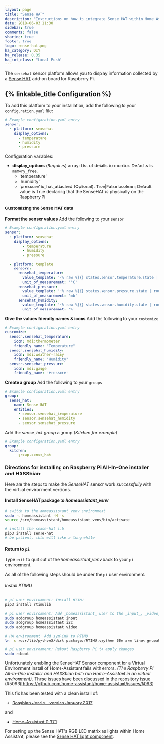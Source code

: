 ```yaml
---
layout: page
title: "Sense HAT"
description: "Instructions on how to integrate Sense HAT within Home Assistant."
date: 2018-06-03 11:30
sidebar: true
comments: false
sharing: true
footer: true
logo: sense-hat.png
ha_category: DIY
ha_release: 0.35
ha_iot_class: "Local Push"
---
```



The `sensehat` sensor platform allows you to display information collected by a [Sense HAT](https://www.raspberrypi.org/products/sense-hat/) add-on board for Raspberry Pi.

## {% linkable_title Configuration %}

To add this platform to your installation, add the following to your `configuration.yaml` file:

```yaml
# Example configuration.yaml entry
sensor:
  - platform: sensehat
    display_options:
      - temperature
      - humidity
      - pressure
```

Configuration variables:

- **display_options** (*Requires*) array: List of details to monitor. Defaults is `memory_free`.
  - 'temperature'
  - 'humidity'
  - 'pressure'
  is_hat_attached (Optional): True|False boolean; Default value is True declaring that the SenseHAT _is_ physically on the Raspberry Pi


#### Customizing the Sense HAT data

**Format the sensor values**
Add the following to your `sensor`

```yaml
# Example configuration.yaml entry
sensor:
  - platform: sensehat
    display_options:
        - temperature
        - humidity
        - pressure

  - platform: template
    sensors:
      sensehat_temperature:
        value_template: '{% raw %}{{ states.sensor.temperature.state | round(1) }}{% endraw %}'
        unit_of_measurement: '°C'
      sensehat_pressure:
        value_template: '{% raw %}{{ states.sensor.pressure.state | round(1) }}{% endraw %}'
        unit_of_measurement: 'mb'
      sensehat_humidity:
        value_template: '{% raw %}{{ states.sensor.humidity.state | round(1) }}{% endraw %}'
        unit_of_measurement: '%'
```

**Give the values friendly names & icons**
Add the following to your `customize`

```yaml
# Example configuration.yaml entry
customize:
  sensor.sensehat_temperature:
    icon: mdi:thermometer
    friendly_name: "Temperature"
  sensor.sensehat_humidity:
    icon: mdi:weather-rainy
    friendly_name: "Humidity"
  sensor.sensehat_pressure:
    icon: mdi:gauge
    friendly_name: "Pressure"
```

**Create a group**
Add the following to your `groups`

```yaml
# Example configuration.yaml entry
group:
  sense_hat:
    name: Sense HAT
    entities:
      - sensor.sensehat_temperature
      - sensor.sensehat_humidity
      - sensor.sensehat_pressure
```
Add the _sense_hat group_ a group (_Kitchen for example_)
```yaml
# Example configuration.yaml entry
group:
  kitchen:
    - group.sense_hat
```


### Directions for installing on Raspberry Pi All-In-One installer and HASSbian:
Here are the steps to make the _SenseHAT_ sensor work _successfully_ with the virtual environment versions.

#### Install SenseHAT package to _homeassistant_venv_
```bash
# switch to the homeassistant_venv environment
sudo -u homeassistant -H -s
source /srv/homeassistant/homeassistant_venv/bin/activate

# install the sense-hat lib
pip3 install sense-hat
# be patient, this will take a long while
```
#### Return to `pi`
Type `exit` to quit out of the _homeassistant_venv_ back to your `pi` environment.

As all of the following steps should be under the `pi` user environment.

###### Install _RTIMU_

```bash
# pi user environment: Install RTIMU
pip3 install rtimulib

# pi user environment: Add _homeassistant_ user to the _input_, _video_ and the _i2c_ groups
sudo addgroup homeassistant input
sudo addgroup homeassistant i2c
sudo addgroup homeassistant video

# HA environment: Add symlink to RTIMU
ln -s /usr/lib/python3/dist-packages/RTIMU.cpython-35m-arm-linux-gnueabihf.so /srv/homeassistant/lib/python3.5/site-packages/

# pi user environment: Reboot Raspberry Pi to apply changes
sudo reboot
```

Unfortunately enabling the SenseHAT Sensor component for a Virtual Environment install of Home-Assistant fails with errors.
_(The Raspberry Pi All-In-One installer and HASSbian both run Home-Assistant in an virtual environment)._
These issues have been discussed in the repository issue (#5093)[https://github.com/home-assistant/home-assistant/issues/5093)

This fix has been tested with a clean install of:

* [Raspbian Jessie - version January 2017](https://downloads.raspberrypi.org/raspbian/images/raspbian-2017-01-10/)

and

* [Home-Assistant 0.37.1](/getting-started/installation-raspberry-pi-all-in-one/)

For setting up the Sense HAT's RGB LED matrix as lights within Home Assistant, please see the [Sense HAT light component](/components/light.sensehat/).
